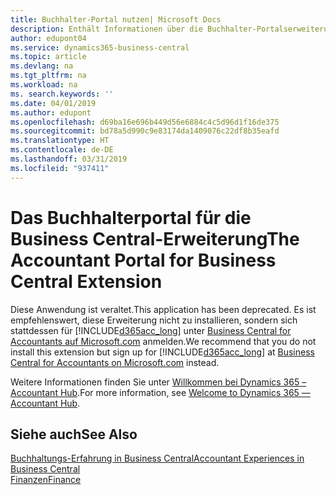 ```yaml
---
title: Buchhalter-Portal nutzen| Microsoft Docs
description: Enthält Informationen über die Buchhalter-Portalserweiterung.
author: edupont04
ms.service: dynamics365-business-central
ms.topic: article
ms.devlang: na
ms.tgt_pltfrm: na
ms.workload: na
ms. search.keywords: ''
ms.date: 04/01/2019
ms.author: edupont
ms.openlocfilehash: d69ba16e696b449d56e6884c4c5d96d1f16de375
ms.sourcegitcommit: bd78a5d990c9e83174da1409076c22df8b35eafd
ms.translationtype: HT
ms.contentlocale: de-DE
ms.lasthandoff: 03/31/2019
ms.locfileid: "937411"
---
```

# <a name="the-accountant-portal-for-business-central-extension"></a><span data-ttu-id="647e0-103">Das Buchhalterportal für die Business Central-Erweiterung</span><span class="sxs-lookup"><span data-stu-id="647e0-103">The Accountant Portal for Business Central Extension</span></span>
<span data-ttu-id="647e0-104">Diese Anwendung ist veraltet.</span><span class="sxs-lookup"><span data-stu-id="647e0-104">This application has been deprecated.</span></span> <span data-ttu-id="647e0-105">Es ist empfehlenswert, diese Erweiterung nicht zu installieren, sondern sich stattdessen für [!INCLUDE[d365acc_long](includes/d365acc_long_md.md)] unter [Business Central for Accountants auf Microsoft.com](https://www.microsoft.com/en-us/dynamics365/financial-insights-for-accountants) anmelden.</span><span class="sxs-lookup"><span data-stu-id="647e0-105">We recommend that you do not install this extension but sign up for [!INCLUDE[d365acc_long](includes/d365acc_long_md.md)] at [Business Central for Accountants on Microsoft.com](https://www.microsoft.com/en-us/dynamics365/financial-insights-for-accountants) instead.</span></span>

<span data-ttu-id="647e0-106">Weitere Informationen finden Sie unter [Willkommen bei Dynamics 365 – Accountant Hub](/dynamics365/accountants/index).</span><span class="sxs-lookup"><span data-stu-id="647e0-106">For more information, see [Welcome to Dynamics 365 — Accountant Hub](/dynamics365/accountants/index).</span></span>  

## <a name="see-also"></a><span data-ttu-id="647e0-107">Siehe auch</span><span class="sxs-lookup"><span data-stu-id="647e0-107">See Also</span></span>
[<span data-ttu-id="647e0-108">Buchhaltungs-Erfahrung in Business Central</span><span class="sxs-lookup"><span data-stu-id="647e0-108">Accountant Experiences in Business Central </span></span>](finance-accounting.md)  
[<span data-ttu-id="647e0-109">Finanzen</span><span class="sxs-lookup"><span data-stu-id="647e0-109">Finance</span></span>](finance.md)  
